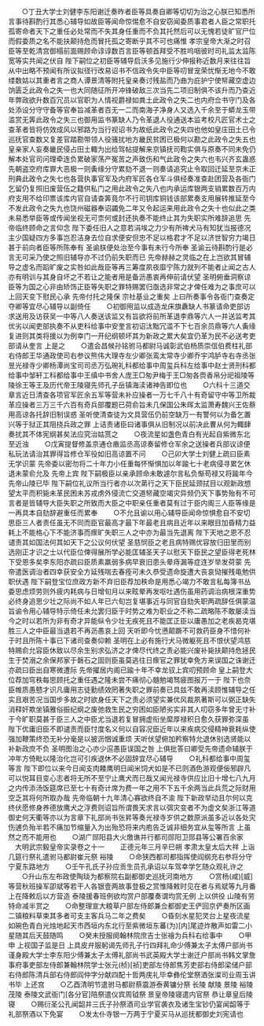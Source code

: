 <!-- { "loadSidebar": true } -->
　　○丁丑大学士刘健李东阳谢迁奏昨者臣等具奏自卿等切切为治之心朕已知悉所言事待斟酌行其悉心辅导如故臣等闻命惊惕愈不自安窃闻委质事君者人臣之常职托孤寄命者天下之重任必处常而不失其身任重而不负其托然后可以无愧若徒旷官尸位而假委质之名不能扶颠持危而冒托孤之寄断乎其不可也痛惟  孝宗皇帝大渐之时召臣等至乾清宫御榻前面赐顾命谆谆数百言臣等顿首拜受不胜呜咽彼时司礼监太监陈宽等实共闻之伏自  陛下嗣位之初臣等辅导启沃多见施行少伸报称近数月来往往旨从中出略不预闻有所议拟径行改易诏书不信政令失中臣等叨冒宠荣忧惭无地今不敢缕数姑以其重者言之商人谭景清等附托皇亲奏讨残盐而乃曲为庇护宁使帑藏空虚边饷匮乏此政令之失一也大同随征所开冲锋破敌三次当先二项旧制俱不该升而乃查近年弊政欲升数百冗员以官职为人情视爵禄如粪土此政令之失二也内府佥书守门及各处添设分守守备等官奉旨减革者百无一二而南海子净身人又选入千余至于蟒龙玉带滥赏无筭此政令之失三也御用监书篆缺人乃令革退人役通送本监考校凡匠官术士之查革者皆将仿效成风以邪路为当行视诏书为故纸此政令之失四也他如皇庄田土已令巡抚官查数又复差官踏勘带领人役骚扰地方畿民贫困已极何以勘之此政令之失五也皇亲家人妄奏畿民侵占田土輙为出给驾帖提解来京镇抚司鞫实俱与原奏不同未免仍解本处官司问理牵连负累破家荡产冤苦之声致伤和气此政令之失六也韦兴齐玄蛊惑先朝盗空府库罪大恶极一则夤缘分守累劾不退一则奏请追究止令取回迁延至京未正刑典此政令之失七也各营执事官军及内府军匠各仓军斗俱经奏准查赴团营及各衙门乞留仍复照旧废营伍之籍供私门之用此政令之失八也内承运库银两支销累数百万内府支用不给印票该库内官自请查筭竟尔不行司钥库铜钱该部累奏支用展转推延至今不发此政令之失九也饶州磁器奉诏蠲免二年又令起运来用此政令之失十也似此之类未易悉举臣等或传闻坐视无可柰何或封还执奏不能终止其为失职实所难辞追思  先帝临终顾命之言仰念  陛下委任旧人之意若涓埃之力少有所禆犬马有知犹当报德况主少国疑四方多事岂忍洁身去位自求便安但忠不足以格君才不足以济世智穷力竭日甚于前向者臣等所陈奉有  圣谕朕便处治至今事有未行今所奉  圣谕云待斟酌行是必言无可采乃使之照旧辅导亦不过仍前失职而已  先帝赫赫之灵临之在上岂欲其冒辅导之虚名而蹈旷废之实咎如此哉臣等再三筹度夙夜靡宁陈力就列不能者止闻之古人亦有明训与其身自坏之不若让之能者用是备沥愚衷再伸前请伏望  圣明俯垂洞察谅臣等为国之心非由矫饰正臣等失职之罪特赐罢归亟选非常之才俾任难为之事庶可以上回天变下慰民心承  先帝付托之隆保  宗社基业之重矣  上曰所奏事令各衙门查奏定夺卿等宜尽心辅导以副倚任
　　○初御用监以成造龙床旗纛缺人书篆请命吏部访求送用及访获吴一中等八人奏送该监又有旨欲将前所革退李鼎等六人一并送监考其优劣以闻吏部执奏不从吏科给事中安奎言初诏汰黜冗滥不下七百余员鼎等六人夤缘复进则其类将援以为例幸门一开纪纲顿坏其为新政之累大矣宜仍革为民不必送考吏部请从奎言  上是之
　　○遣会昌候孙铭驸马都尉马诚彰武伯杨质崇信伯费柱礼部右侍郎王华通政使司右参议熊伟大理寺左少卿张鸾太常寺少卿乔宇鸿胪寺右寺丞张昱光禄寺少卿杨潭尚宝司司丞万弘琬礼科都给事中周玺兵科左给事中赵士贤刑科都给事中邹轩工科都给事中王缜中书舍人庞王□匆尹梅于王□匆各赍香帛分祀祖陵等陵徐王等王及历代帝王陵寝先师孔子岳镇海渎诸神告即位也
　　○六科十三道交章言近日清查各项官军匠余五军等营未补应操者一万七千八十有奇留守中等卫所裁革应操者三万三千六百有奇兵部覆题已荷俞旨未几保国公朱晖太监萧寿魏兴王佐蔡用高谅各托辞旧制误惑  圣听使清查徒为文具营伍仍前空缺万一有警何以为备乞置兴等于狱正其阻挠兵政之罪  上诘责诸臣曰诸事俱从旧制况以前决此曹从何为輙肆奏扰其不体宪纲甚矣法应究治姑贳之
　　○夜流星如盏色青白有光起自紫微东北至近浊
　　○戊寅提督修盖京通仓廒监丞高谅奏留修仓军余之送操者兵部议谅便私玩法请治其罪得旨修仓军役如旧高谅置不问
　　○己卯大学士刘健上疏曰臣素无学识蒙  先帝委以密勿将二十年力小任重每怀惭惧加以年踰七十老病侵寻累乞休退未蒙俞允及  先帝上宾  陛下嗣极臣以亲承顾命未敢遽尔言私负惭苟禄又将踰年今  先帝山陵已毕  陛下嗣位礼议所当行者亦以次苐行之天下臣民延颈拭目以观新政想望太平而积毙未革民困未苏戎虏外侵流亡交道帑藏空竭灾异频仍天下事势殆有不可言者是皆辅导大臣失职之所致而大臣之中职亲任重者莫有过于臣内阁三人臣等缘是一再具本自劾辞避重任而累奉
　　○不允且谕以用心辅导臣闻命惊惧愈自不安切思臣三人者责任虽无不同而臣官最高才最下年最老且病且近年以来眼目加昏精力益耗上不能格心下不能济事而瘝旷失职三人之中亦为最当先退离  陛下天地之恩不忍谴责其如国法何其如天下之公议何伏望  圣慈悯臣之老且病特赐优容放归田里而别选刚正才识之士以代臣位俾得展所学必能匡辅圣天子以慰天下臣民之望臣得老死林下受恩多矣李东阳亦疏曰臣质素羸弱多病早衰旧患头晕痔漏等症连岁举发荷蒙  先帝遣医调治者四幸获安全方延残喘去春痊可未久恭受遗命旋遭大丧哀恸摧残黾勉供职伏遇  陛下嗣登宝位庶政方新不弃旧臣荐加秩命是用悉心竭力不敢言私每簿书丛委思虑烦劳则外疲内耗病与日增旬月以来眩晕再发呕吐遇伤虽用药调治病根深重势必终身追思少壮之际尚不如人年已六旬岂复堪事近与同官自劾失职两疏辞任俱蒙温旨谕令用心辅导特示倚任未允罢归臣于时势之难为职业之不称二疏略陈不敢屡渎当今之时以若所为非有奇才异能纵令少壮无疾死且不能匡正臣以庸愚加之老疾曷克堪胜三人之中臣最当退若不再沥愚哀上回  天听即今忧懑颠蹶不可救药臣身不惜何补于时且所陈十事已下诸司查奏仰赖  圣明在上必有施行犬马微躯死且不恨伏望鸿慈特赐俞允容臣休致以尽余生别求弘济之才俾尽代终之责必能兴废补毙扶颠持危拯民生于焚溺之余保邦家于磐石之固则臣虽莫逃往日瘝官之罪犹幸免方来误国之诛谢迁亦疏曰臣出自寒微遭际  先帝擢居内阁已踰十年不幸龙驭上宾叨预顾命  皇上嗣登大位荐加穹秩每思顾托之重任遇之隆未尝不痛彻心髓勉竭驽疲图报万一于  陛下也奈臣帷质愚戆才识凡庸用志徒勤绩效罔著失职之罪前奏已具兹不敢再渎顾惟辅导之任实且艰苦况当国步多故之时欲身任天下之责必须望实兼优风裁夙著斯可以弼正缺失消释奸欺坐镇雅俗振纪纲之废弛救生民之穷困如臣陋劣实非其人叨窃多年曾无寸补于今旷职莫甚于臣三人之中臣尤当退若复冒拥虚衔坐縻厚禄积日愈久获罪弥深虽  陛下优庸旧臣不即谴责而臣忖度名义何以自容况臣近年以来疾病交侵精神衰耗纵使强加鞭策终恐无补分毫是以披沥悃诚重烦  天听伏望俯加矜察特允退休别选贤能以补新政庶不负  圣明图治之心亦少逭愚臣误国之咎  上俱批答曰卿受先帝遗命辅朕于冲年方倚毗以隆治化岂可引疾退休不必固辞宜尽心辅导
　　○礼科都给事中周玺等言  陛下即位以来今日闻支肉餧鹰明日闻米饲犬如是不已则酒色游观便佞邪辟凡可以悦耳目变心志者将无所不至宁止鹰犬而已哉又闻光禄寺供应比旧十增七八九月之内传添汤饭筵席已至七十有奇计席为费一年之用不下五千余两当此兵荒之际财用空乏其将何所取办哉  先帝临朝十九年清心寡欲终自不渝  陛下新政举动且尔何以克终伏愿修身养德放鹰犬之浮费则诏旨所谓畏天求言以弭灾变者不为虚文矣浙江等道御史何天衢等亦以为言章下礼部尚书张昇等奏光禄寺岁供之数原派虽多近以各处灾伤逋负殆半若不痛加节缩量入为出殆恐将来内庖告乏诚非细务宜从玺等所言  上虽然之而不能用也
　　○湖广郧阳县大火燩谯并行都司郧阳卫郧县等公署百余家
　大明武宗毅皇帝实录卷之十一
　　正德元年三月辛巳朔  孝肃太皇太后大祥  上诣几筵行祭礼遣驸马都尉崔元祭  裕陵
　　○命狭西都司都指挥使阎纲充右参将分守宁夏东路地方
　　○壬午孔氏子孙应贡生员孔承诏以车驾幸学乞随众观礼许之
　　○升山东左布政使陶琰为都察院右副都御史巡抚河南地方
　　○赏杨(咸)[威]等营秋班操军卲斌等若干人各银壹两故事登极之赏惟降敕时见在者与焉斌等九月番上在降敕后以方营造  泰陵援春班例欲均赏户部覆奏谓均赏无例  上以供役  山陵有劳特命减半赏之
　　○命整理宣大粮草户部左侍郎兼佥都御史王俨回京俨奏所区画二镇粮料草束其多者可支主客兵马二年之费矣
　　○昏刻水星犯灵台上星夜流星如碗色青白光烛地起天市西垣内东北行至紫微垣东蕃(为)[内]尾迹炸散声如雷二小星随其后天鼓随鸣
　　○癸未授服阕翰林院庶吉士张禬为兵科右给事中
　　○甲申  上视国子监是日  上具皮弁服躬谒先师孔子行四拜礼命少傅兼太子太傅户部尚书谨身殿大学士李东阳少傅兼太子太傅礼部尚书武英殿大学士谢迁户部尚书韩文掌詹事府事吏部左侍郎兼翰林院学士张元(桢)[祯]吏部左侍郎焦芳吏部右侍郎梁储户部右侍郎陈清兵部右侍郎阎仲字分献四配十哲两庑礼毕幸彝伦堂祭酒张澯司业周玉讲书毕  上还宫
　　○乙酉清明节遣驸马都尉蔡震游泰黄镛分祭  长陵  献陵  景陵  裕陵  茂陵  泰陵文武衙门[各分官]陪祭遣仪宾周钺祭  景皇帝陵寝遣内官祭  恭让章皇后陵寝
　　○赐衍圣公孔闻韶并三氏子孙祭酒司业学官袭衣及诸生宝钞仍宴闻韶等于礼部祭酒以下免宴
　　○发太仆寺银一万两于宁夏买马从巡抚都御史刘宪请也
